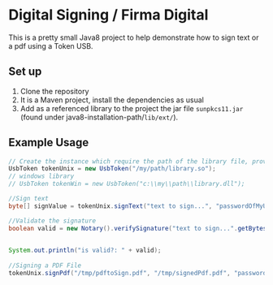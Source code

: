 # Digital Signing / Firma Digital

This is a pretty small Java8 project to help demonstrate how to sign text or a pdf using a Token USB.

## Set up

1. Clone the repository
2. It is a Maven project, install the dependencies as usual
3. Add as a referenced library to the project the jar file `sunpkcs11.jar` (found under java8-installation-path/`lib/ext/`).

## Example Usage
```java
// Create the instance which require the path of the library file, provided by the vendor.
UsbToken tokenUnix = new UsbToken("/my/path/library.so");
// windows library
// UsbToken tokenWin = new UsbToken("c:\\my\\path\\library.dll");

//Sign text
byte[] signValue = tokenUnix.signText("text to sign...", "passwordOfMyUsbToken");

//Validate the signature
boolean valid = new Notary().verifySignature("text to sign...".getBytes(), signValue, 
																			tokenUnix.publicKey("passwordOfMyUsbToken"));

System.out.println("is valid?: " + valid);
		
//Signing a PDF File
tokenUnix.signPdf("/tmp/pdftoSign.pdf", "/tmp/signedPdf.pdf", "passwordOfMyUsbToken", "reason", "location");
```
